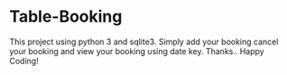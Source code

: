 # Table-Booking
This project using python 3 and sqlite3. Simply add your booking cancel your booking and view your booking using date key. Thanks.. Happy Coding!
